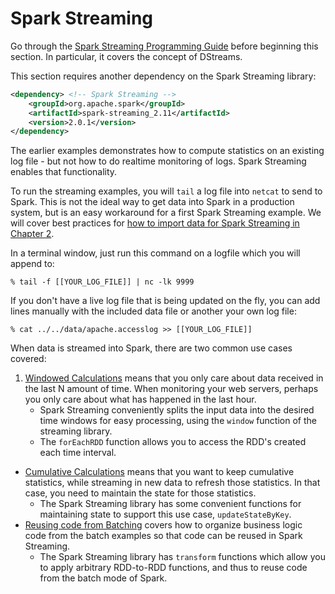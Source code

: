 # Spark Streaming

Go through the [Spark Streaming Programming Guide](https://spark.apache.org/docs/latest/streaming-programming-guide.html)
before beginning this section.  In particular, it covers the concept of DStreams.

This section requires another dependency on the Spark Streaming library:
```xml
<dependency> <!-- Spark Streaming -->
    <groupId>org.apache.spark</groupId>
    <artifactId>spark-streaming_2.11</artifactId>
    <version>2.0.1</version>
</dependency>
```

The earlier examples demonstrates how to compute statistics on an existing log file - but not how to do realtime monitoring of logs. Spark Streaming enables that functionality.

To run the streaming examples, you will `tail` a log file into `netcat` to send to Spark.
This is not the ideal way to get data into Spark in a production system,
but is an easy workaround for a first Spark Streaming example.  We will cover best practices for [how to import data for Spark Streaming in Chapter 2](../chapter2/streaming.md).

In a terminal window, just run this command on a logfile which you will append to:
```
% tail -f [[YOUR_LOG_FILE]] | nc -lk 9999
```

If you don't have a live log file that is being updated on the fly, you
can add lines manually with the included data file or another your own log file:
```
% cat ../../data/apache.accesslog >> [[YOUR_LOG_FILE]]
```

When data is streamed into Spark, there are two common use cases covered:

1. [Windowed Calculations](windows.md) means that you only care about data
received in the last N amount of time.  When monitoring your web servers,
perhaps you only care about what has happened in the last hour.
   * Spark Streaming conveniently
splits the input data into the desired time windows for easy processing, using the `window` function of the streaming library.
   * The `forEachRDD` function allows you to access the RDD's created each time interval.
* [Cumulative Calculations](total.md) means that you want to keep cumulative
statistics, while streaming in new data to refresh those statistics.  In that
case, you need to maintain the state for those statistics.
   * The Spark Streaming library has some convenient functions for maintaining state
to support this use case, `updateStateByKey`.
* [Reusing code from Batching](reuse.md) covers how to organize business logic code from the batch examples so that code can be reused in Spark Streaming.
   * The Spark Streaming library has `transform` functions which allow you to apply arbitrary RDD-to-RDD functions, and thus to reuse code from the batch mode of Spark.
